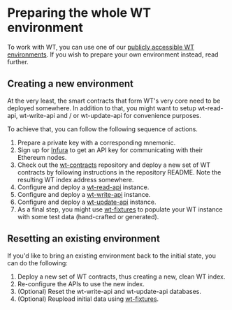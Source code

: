 # Preparing the whole WT environment

To work with WT, you can use one of our [publicly accessible WT
environments](../developer-resources.md##publicly-available-wt-deployments).
If you wish to prepare your own environment instead, read
further.

## Creating a new environment

At the very least, the smart contracts that form WT's very core
need to be deployed somewhere. In addition to that, you might
want to setup wt-read-api, wt-write-api and / or wt-update-api
for convenience purposes.

To achieve that, you can follow the following sequence of
actions.

1. Prepare a private key with a corresponding mnemonic.
2. Sign up for [Infura](https://infura.io/) to get an API key for communicating with
   their Ethereum nodes.
3. Check out the [wt-contracts](https://github.com/windingtree/wt-contracts) repository
   and deploy a new set of WT contracts by following instructions in the repository
   README. Note the resulting WT index address somewhere.
4. Configure and deploy a [wt-read-api](https://github.com/windingtree/wt-read-api) instance.
5. Configure and deploy a [wt-write-api](https://github.com/windingtree/wt-write-api) instance. 
6. Configure and deploy a [wt-update-api](https://github.com/windingtree/wt-update-api) instance.
7. As a final step, you might use [wt-fixtures](https://github.com/windingtree/wt-fixtures) to
   populate your WT instance with some test data (hand-crafted or generated).

## Resetting an existing environment

If you'd like to bring an existing environment back to the
initial state, you can do the following:

1. Deploy a new set of WT contracts, thus creating a new, clean
   WT index.
2. Re-configure the APIs to use the new index.
3. (Optional) Reset the wt-write-api and wt-update-api databases.
4. (Optional) Reupload initial data using [wt-fixtures](https://github.com/windingtree/wt-fixtures).

